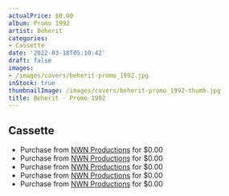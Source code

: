```yaml
---
actualPrice: $0.00
album: Promo 1992
artist: Beherit
categories:
- Cassette
date: '2022-03-18T05:10:42'
draft: false
images:
- /images/covers/beherit-promo_1992.jpg
inStock: true
thumbnailImage: /images/covers/beherit-promo_1992-thumb.jpg
title: Beherit - Promo 1992
---
```


## Cassette
* Purchase from [NWN Productions](http://shop.nwnprod.com/index.php?route=product/product&path=73&product_id=21407&sort=pd.name&order=ASC) for $0.00
* Purchase from [NWN Productions](http://shop.nwnprod.com/index.php?route=product/product&path=73&product_id=21425&sort=pd.name&order=ASC) for $0.00
* Purchase from [NWN Productions](http://shop.nwnprod.com/index.php?route=product/product&path=73&product_id=21476&sort=pd.name&order=ASC) for $0.00
* Purchase from [NWN Productions](http://shop.nwnprod.com/index.php?route=product/product&path=73&product_id=21573&sort=pd.name&order=ASC) for $0.00
* Purchase from [NWN Productions](http://shop.nwnprod.com/index.php?route=product/product&path=73&product_id=21614&sort=pd.name&order=ASC) for $0.00
